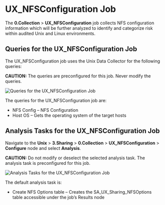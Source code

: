 # UX_NFSConfiguration Job

The **0.Collection** > **UX_NFSConfiguration** job collects NFS configuration information which will
be further analyzed to identify and categorize risk within audited Unix and Linux environments.

## Queries for the UX_NFSConfiguration Job

The UX_NFSConfiguration job uses the Unix Data Collector for the following queries:

**CAUTION:** The queries are preconfigured for this job. Never modify the queries.

![Queries for the UX_NFSConfiguration Job](/img/product_docs/accessanalyzer/11.6/accessanalyzer/solutions/unix/sharing/collection/nfsconfigurationqueries.webp)

The queries for the UX_NFSConfiguration job are:

- NFS Config – NFS Configuration
- Host OS – Gets the operating system of the target hosts

## Analysis Tasks for the UX_NFSConfiguration Job

Navigate to the **Unix** > **3.Sharing** > **0.Collection** > **UX_NFSConfiguration** >
**Configure** node and select **Analysis**.

**CAUTION:** Do not modify or deselect the selected analysis task. The analysis task is
preconfigured for this job.

![Analysis Tasks for the UX_NFSConfiguration Job](/img/product_docs/accessanalyzer/11.6/accessanalyzer/solutions/unix/sharing/collection/nfsconfigurationanalysis.webp)

The default analysis task is:

- Create NFS Options table – Creates the SA_UX_Sharing_NFSOptions table accessible under the job’s
  Results node
